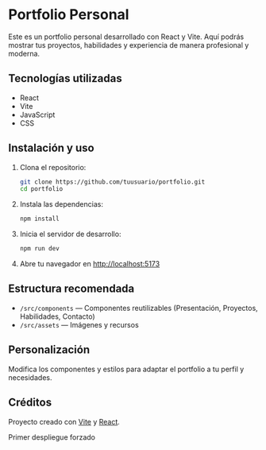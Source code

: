 # Portfolio Personal

Este es un portfolio personal desarrollado con React y Vite. Aquí podrás mostrar tus proyectos, habilidades y experiencia de manera profesional y moderna.

## Tecnologías utilizadas

- React
- Vite
- JavaScript
- CSS

## Instalación y uso

1. Clona el repositorio:
   ```bash
   git clone https://github.com/tuusuario/portfolio.git
   cd portfolio
   ```
2. Instala las dependencias:
   ```bash
   npm install
   ```
3. Inicia el servidor de desarrollo:
   ```bash
   npm run dev
   ```
4. Abre tu navegador en [http://localhost:5173](http://localhost:5173)

## Estructura recomendada

- `/src/components` — Componentes reutilizables (Presentación, Proyectos, Habilidades, Contacto)
- `/src/assets` — Imágenes y recursos

## Personalización

Modifica los componentes y estilos para adaptar el portfolio a tu perfil y necesidades.

## Créditos

Proyecto creado con [Vite](https://vitejs.dev/) y [React](https://react.dev/). 

 P r i m e r   d e s p l i e g u e   f o r z a d o  
 